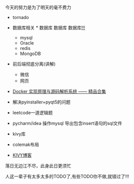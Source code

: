 今天的努力是为了明天的毫不费力


- tornado

- 数据库相关 * 数据库 数据库 数据库[!!!](https://www.bilibili.com/video/av25705756?p=59)
    - mysql 
    - Oracle 
    - redis 
    - MongoDB 
    
- 前后端彻底分离(讲解)
    - 微信
    - 网页
- [Docker 实现原理与源码解析系统 —— 精品合集](http://www.iocoder.cn/Docker/good-collection/)    
- 解决pyinstaller+pyqt5的问题
- leetcode一道逻辑题

- pycharm/idea 操作mysql 导出包含insert语句的sql文件

- kivy库
- colemak布局
- [KIVY博客](https://blog.kivy.org/)


落日无边江不尽，此身此日更须忙

人这一辈子有太多太多的TODO了,有些TODO你不做,就错过了!!!